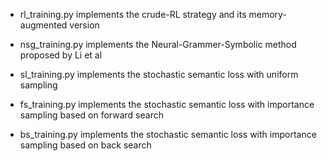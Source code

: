 - rl_training.py implements the crude-RL strategy and its memory-augmented version

- nsg_training.py implements the Neural-Grammer-Symbolic method proposed by Li et al

- sl_training.py implements the stochastic semantic loss with uniform sampling

- fs_training.py implements the stochastic semantic loss with importance sampling based on forward search

- bs_training.py implements the stochastic semantic loss with importance sampling based on back search

